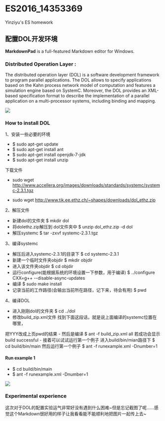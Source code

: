 # ES2016_14353369
Yinziyu's ES homework

## 配置DOL开发环境 ##

**MarkdownPad** is a full-featured Markdown editor for Windows.

### Distributed Operation Layer : ###

The distributed operation layer (DOL) is a software development framework to program parallel applications. The DOL allows to specify applications based on the Kahn process network model of computation and features a simulation engine based on SystemC. Moreover, the DOL provides an XML-based specification format to describe the implementation of a parallel application on a multi-processor systems, including binding and mapping.

![](pic1.png)


### How to install DOL ###
1、安装一些必要的环境

- $	sudo apt-get update
- $	sudo apt-get install ant
- $ sudo apt-get install openjdk-7-jdk
- $	sudo apt-get install unzip

下载文件
 
- sudo wget http://www.accellera.org/images/downloads/standards/systemc/systemc-2.3.1.tgz

- sudo wget http://www.tik.ee.ethz.ch/~shapes/downloads/dol_ethz.zip

2、解压文件

- 新建dol的文件夹 
$	mkdir dol
- 将dolethz.zip解压到 dol文件夹中
$	unzip dol_ethz.zip -d dol
- 解压systemc
$	tar -zxvf systemc-2.3.1.tgz

3、编译systemc

- 解压后进入systemc-2.3.1的目录下
$	cd systemc-2.3.1
- 新建一个临时文件夹objdir
$	mkdir objdir
- 进入该文件夹objdir
$	cd objdir
- 运行configure(能根据系统的环境设置一下参数，用于编译)
$	../configure CXX=g++ --disable-async-updates
- 编译
$	sudo make install
- 记录当前的工作路径(会输出当前所在路径，记下来，待会有用)
$	pwd

4、编译DOL

- 进入刚刚dol的文件夹
$	cd ../dol
- 修改build_zip.xml文件
找到下面这段话，就是说上面编译的systemc位置在哪里，
<property name="systemc.inc" value="YYY/include"/>
<property name="systemc.lib" value="YYY/lib-linux/libsystemc.a"/>
把YYY改成上页pwd的结果
- 然后是编译
$	ant -f build_zip.xml all
若成功会显示build successful
- 接着可以试试运行第一个例子
进入build/bin/mian路径下
$	cd build/bin/main
然后运行第一个例子
$	ant -f runexample.xml -Dnumber=1

#### Run example 1 ####
-  $ cd build/bin/main
- $ ant -f runexample.xml -Dnumber=1

![](pic2.png)




### Experimental experience ###
  这次对于DOL的配置实验运气非常好没有遇到什么困难~但是忘记截图了呢……感觉这个Markdown很好用的样子让我看看能不能顺利地把图片一起传上去~

